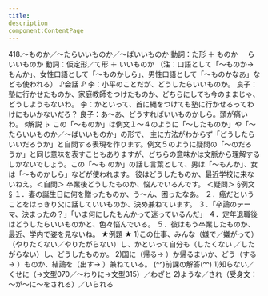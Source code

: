 ```yaml
---
title:
description
component:ContentPage
---
```



418.～ものか／～たらいいものか／～ばいいものか
動詞：た形 ＋ ものか
    らいいものか
動詞：仮定形／て形 ＋ いいものか
（注：口語として「～ものか→もんか」、女性口語として「～ものかしら」、男性口語として「～ものかなあ」な ども使われる）
♪会話 ♪
李：小平のことだが、どうしたらいいものか。
良子：塾に行かせたものか、家庭教師をつけたものか、どちらにしても今のままじゃ、どうしようもないわ。
李：かといって、首に縄をつけても塾に行かせるってわけにもいかないだろ？
良子：あ～あ、どうすればいいものかしら。頭が痛いわ。
♯解説 ♭
この「～ものか」は例文１～４のように「～したものか」や「～たらいいものか／～ばいいものか」の形で、 主に方法がわからず「どうしたらいいだろうか」と自問する表現を作ります。例文５のように疑問の「～のだろ うか」と同じ意味を表すこともありますが、どちらの意味かは文脈から理解するしかないでしょう。この「～も
のか」の話し言葉として、男は「～もんか」、女は「～ものかしら」などが使われます。 彼はどうしたものか、最近学校に来ないねえ。＜自問＞ 卒業後どうしたものか、悩んでいるんです。 ＜疑問＞
§例文 §
１．妻の誕生日に何を贈ったものか、う～ん、困ったなあ。
２．癌だということをはっきり父に話していいものか、決め兼ねています。
３．「卒論のテーマ、決まったの？」「いま何にしたもんかって迷っているんだ」
４．定年退職後はどうしたらいいものかと、色々悩んでいる。
５．彼はもう卒業したものか、最近、学内で姿を見ないね。
★例題 ★
1)この仕事、みんな（嫌で／嫌がって）（やりたくない／やりたがらない）し、かといって自分も（したくない
／したがらない）し、どうしたものか。
2)国に（帰る→ ）か帰るまいか、どう（する→ ）ものか、結論を（出す→ ）兼ねている。
(^^)前課の解答(^^)
1)知らない／くせに（→文型070／～わりに→文型315）／わざと
2)ような／され（受身文：～が～に～をされる）／いられる
